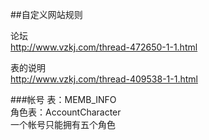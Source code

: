 ##自定义网站规则

论坛  
http://www.vzkj.com/thread-472650-1-1.html

表的说明  
http://www.vzkj.com/thread-409538-1-1.html


###帐号
表：MEMB_INFO  
角色表：AccountCharacter  
一个帐号只能拥有五个角色
